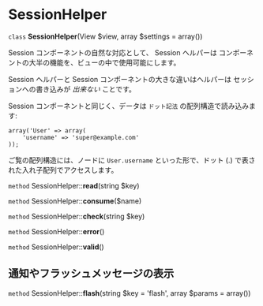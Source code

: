 # SessionHelper

`class` **SessionHelper**(View $view, array $settings = array())

Session コンポーネントの自然な対応として、 Session ヘルパーは
コンポーネントの大半の機能を、ビューの中で使用可能にします。

Session ヘルパーと Session コンポーネントの大きな違いはヘルパーは
セッションへの書き込みが *出来ない* ことです。

Session コンポーネントと同じく、データは
`ドット記法` の配列構造で読み込みます:

``` text
array('User' => array(
    'username' => 'super@example.com'
));
```

ご覧の配列構造には、ノードに `User.username` といった形で、ドット
(.) で表された入れ子配列でアクセスします。

`method` SessionHelper::**read**(string $key)

`method` SessionHelper::**consume**($name)

`method` SessionHelper::**check**(string $key)

`method` SessionHelper::**error**()

`method` SessionHelper::**valid**()

## 通知やフラッシュメッセージの表示

`method` SessionHelper::**flash**(string $key = 'flash', array $params = array())
